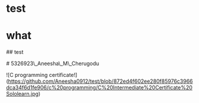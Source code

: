 # test
# what
\## test

\# 5326923\\\_Aneesha\\\_M\\\_Cherugodu





!\[C programming certificate!](https://github.com/Aneesha0912/test/blob/872ed4f602ee280f85976c3966dca34f6d1fe906/c%20programming/C%20Intermediate%20Certificate%20Sololearn.jpg)


